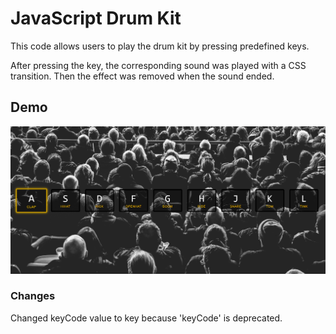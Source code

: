 # JavaScript Drum Kit

This code allows users to play the drum kit by pressing predefined keys.

After pressing the key, the corresponding sound was played with a CSS transition. Then the effect was removed when the sound ended.

## Demo
![Screenshot of drum kit.](../assets/images/day1.png)

### Changes
Changed keyCode value to key because 'keyCode' is deprecated.
